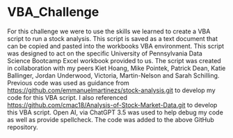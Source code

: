 # VBA_Challenge
For this challenge we were to use the skills we learned to create a VBA script to run a stock analysis. This script is saved as a text document that can be copied and pasted into the workbooks VBA environment. This script was designed to act on the specific University of Pennsylvania Data Science Bootcamp Excel workbook provided to us. 
The script was created in collaboration with my peers Kiet Hoang, Mike Pointek, Patrick Dean, Katie Ballinger, Jordan Underwood, Victoria, Martin-Nelson and Sarah Schilling.
Previous code was used as guidance from https://github.com/emmanuelmartinezs/stock-analysis.git to develop my code for this VBA script.
I also referenced https://github.com/cmac18/Analysis-of-Stock-Market-Data.git to develop this VBA script.
Open AI, via ChatGPT 3.5 was used to help debug my code as well as provide spellcheck. 
The code was added to the above GitHub repository.
